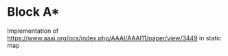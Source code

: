 # Block A*

Implementation of https://www.aaai.org/ocs/index.php/AAAI/AAAI11/paper/view/3449 in static map